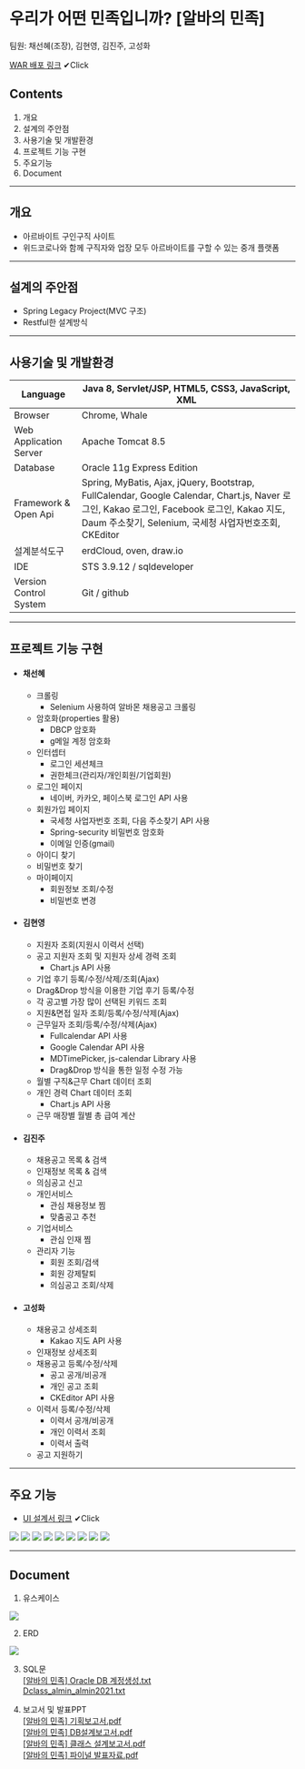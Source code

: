 # 우리가 어떤 민족입니까? [알바의 민족]
팀원: 채선혜(조장), 김현영, 김진주, 고성화

[WAR 배포 링크](http://112.221.156.36:8090/almin) ✔Click

## Contents 
1. 개요
2. 설계의 주안점
3. 사용기술 및 개발환경
4. 프로젝트 기능 구현
5. 주요기능
6. Document
***
## 개요
* 아르바이트 구인구직 사이트 
* 위드코로나와 함께 구직자와 업장 모두 아르바이트를 구할 수 있는 중개 플랫폼
***
## 설계의 주안점
* Spring Legacy Project(MVC 구조)
* Restful한 설계방식
***
## 사용기술 및 개발환경

Language | Java 8, Servlet/JSP, HTML5, CSS3, JavaScript, XML 
------------ | ------------- 
Browser | Chrome, Whale 
Web Application Server | Apache Tomcat 8.5
Database|Oracle 11g Express Edition
Framework & Open Api|Spring, MyBatis, Ajax, jQuery, Bootstrap, FullCalendar, Google Calendar, Chart.js, Naver 로그인, Kakao 로그인, Facebook 로그인, Kakao 지도, Daum 주소찾기, Selenium, 국세청 사업자번호조회, CKEditor
설계분석도구|erdCloud, oven, draw.io
IDE|STS 3.9.12 / sqldeveloper
Version Control System|Git / github
***
## 프로젝트 기능 구현

* #### 채선혜
  *  크롤링
      * Selenium 사용하여 알바몬 채용공고 크롤링 
  * 암호화(properties 활용)
     * DBCP 암호화
     * g메일 계정 암호화
  * 인터셉터
    * 로그인 세션체크
    * 권한체크(관리자/개인회원/기업회원) 
  * 로그인 페이지
    * 네이버, 카카오, 페이스북 로그인 API 사용
  * 회원가입 페이지
    * 국세청 사업자번호 조회, 다음 주소찾기 API 사용
    * Spring-security 비밀번호 암호화
    * 이메일 인증(gmail)
  * 아이디 찾기
  * 비밀번호 찾기
  * 마이페이지
    * 회원정보 조회/수정
    * 비밀번호 변경
* #### 김현영
  * 지원자 조회(지원시 이력서 선택)
  * 공고 지원자 조회 및 지원자 상세 경력 조회
    * Chart.js API 사용
  * 기업 후기 등록/수정/삭제/조회(Ajax)
  * Drag&Drop 방식을 이용한 기업 후기 등록/수정
  * 각 공고별 가장 많이 선택된 키워드 조회
  * 지원&면접 일자 조회/등록/수정/삭제(Ajax)
  * 근무일자 조회/등록/수정/삭제(Ajax)
     * Fullcalendar API 사용
     * Google Calendar API 사용
     * MDTimePicker, js-calendar Library 사용
     * Drag&Drop 방식을 통한 일정 수정 가능  
  * 월별 구직&근무 Chart 데이터 조회
  * 개인 경력 Chart 데이터 조회
     * Chart.js API 사용
  * 근무 매장별 월별 총 급여 계산
* #### 김진주
  * 채용공고 목록 & 검색
  * 인재정보 목록 & 검색
  * 의심공고 신고
  * 개인서비스
    * 관심 채용정보 찜
    * 맞춤공고 추천
  * 기업서비스
    * 관심 인재 찜
  * 관리자 기능
    * 회원 조회/검색
    * 회원 강제탈퇴
    * 의심공고 조회/삭제
*  #### 고성화
    *  채용공고 상세조회
        * Kakao 지도 API 사용  
    *  인재정보 상세조회
    *  채용공고 등록/수정/삭제
        * 공고 공개/비공개  
        * 개인 공고 조회
        * CKEditor API 사용  
    *  이력서 등록/수정/삭제
       * 이력서 공개/비공개  
       * 개인 이력서 조회
       * 이력서 출력
    *  공고 지원하기
***
## 주요 기능
* [UI 설계서 링크](https://xd.adobe.com/view/d7cc2dbc-4a1b-4f36-947f-331cb5543744-829f/) ✔Click
<img src="https://user-images.githubusercontent.com/89828294/147194493-3efb5df4-dff3-4b09-a3e1-a945fee03112.png">
<img src="https://user-images.githubusercontent.com/89828294/147194438-79dd0bb5-d655-4e59-b477-1e1635052d69.png">
<img src="https://user-images.githubusercontent.com/89828294/147194462-6a445b96-7449-4c11-b3a7-97b8e9537605.png">
<img src="https://user-images.githubusercontent.com/89828294/147194468-38375c67-db12-490d-86c3-fc48393deb54.png">
<img src="https://user-images.githubusercontent.com/89828294/147194529-5fdef865-9c3f-42d5-ace0-581c3eaf77d6.png">
<img src="https://user-images.githubusercontent.com/89828294/147194479-4a8742a0-30a2-414e-bca6-1e7a68baeed9.png">
<img src="https://user-images.githubusercontent.com/89828294/147194573-3b25f5c2-b180-4eb7-9503-7825958bc7c8.png">
<img src="https://user-images.githubusercontent.com/89828294/147194578-7d9cf684-096a-472c-a3d1-47fab962d593.png">
<img src="https://user-images.githubusercontent.com/89828294/147194579-bfae85dc-bb77-4209-80de-32665817b8d8.png">

***
## Document
1. 유스케이스
<img src="https://user-images.githubusercontent.com/89828294/147045092-4e5bef5f-b9e0-4e48-86c2-a42d8f2e41eb.png">

2. ERD
<img src="https://user-images.githubusercontent.com/89828294/147045496-4f8b6c82-3aa0-440f-96e2-7b5ae9a02559.png">

3. SQL문  
[[알바의 민족] Oracle DB 계정생성.txt](https://github.com/Seonhea/AlMin/files/7760540/Oracle.DB.txt)  
[Dclass_almin_almin2021.txt](https://github.com/Seonhea/AlMin/files/7760493/Dclass_almin_almin2021.txt)

4. 보고서 및 발표PPT  
[[알바의 민족] 기획보고서.pdf](https://github.com/Seonhea/AlMin/files/7760484/default.pdf)  
[[알바의 민족] DB설계보고서.pdf](https://github.com/Seonhea/AlMin/files/7760485/DB.pdf)  
[[알바의 민족] 클래스 설계보고서.pdf](https://github.com/Seonhea/AlMin/files/7760486/default.pdf)  
[[알바의 민족] 파이널 발표자료.pdf](https://github.com/Seonhea/AlMin/files/7760479/default.pdf)


